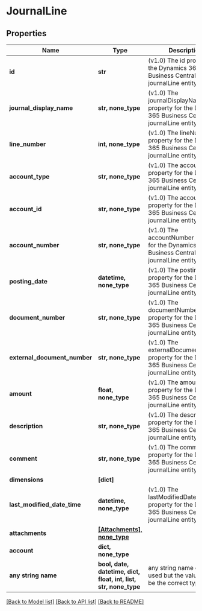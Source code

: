 # JournalLine


## Properties
Name | Type | Description | Notes
------------ | ------------- | ------------- | -------------
**id** | **str** | (v1.0) The id property for the Dynamics 365 Business Central journalLine entity | [optional] 
**journal_display_name** | **str, none_type** | (v1.0) The journalDisplayName property for the Dynamics 365 Business Central journalLine entity | [optional] 
**line_number** | **int, none_type** | (v1.0) The lineNumber property for the Dynamics 365 Business Central journalLine entity | [optional] 
**account_type** | **str, none_type** | (v1.0) The accountType property for the Dynamics 365 Business Central journalLine entity | [optional] 
**account_id** | **str, none_type** | (v1.0) The accountId property for the Dynamics 365 Business Central journalLine entity | [optional] 
**account_number** | **str, none_type** | (v1.0) The accountNumber property for the Dynamics 365 Business Central journalLine entity | [optional] 
**posting_date** | **datetime, none_type** | (v1.0) The postingDate property for the Dynamics 365 Business Central journalLine entity | [optional] 
**document_number** | **str, none_type** | (v1.0) The documentNumber property for the Dynamics 365 Business Central journalLine entity | [optional] 
**external_document_number** | **str, none_type** | (v1.0) The externalDocumentNumber property for the Dynamics 365 Business Central journalLine entity | [optional] 
**amount** | **float, none_type** | (v1.0) The amount property for the Dynamics 365 Business Central journalLine entity | [optional] 
**description** | **str, none_type** | (v1.0) The description property for the Dynamics 365 Business Central journalLine entity | [optional] 
**comment** | **str, none_type** | (v1.0) The comment property for the Dynamics 365 Business Central journalLine entity | [optional] 
**dimensions** | **[dict]** |  | [optional] 
**last_modified_date_time** | **datetime, none_type** | (v1.0) The lastModifiedDateTime property for the Dynamics 365 Business Central journalLine entity | [optional] 
**attachments** | [**[Attachments], none_type**](Attachments.md) |  | [optional] 
**account** | **dict, none_type** |  | [optional] 
**any string name** | **bool, date, datetime, dict, float, int, list, str, none_type** | any string name can be used but the value must be the correct type | [optional]

[[Back to Model list]](../README.md#documentation-for-models) [[Back to API list]](../README.md#documentation-for-api-endpoints) [[Back to README]](../README.md)


